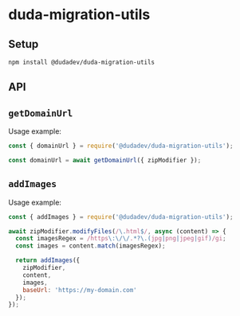 # duda-migration-utils

## Setup

```bash
npm install @dudadev/duda-migration-utils
```

## API

## `getDomainUrl`

Usage example:

```js
const { domainUrl } = require('@dudadev/duda-migration-utils');

const domainUrl = await getDomainUrl({ zipModifier });
```

## `addImages`

Usage example:

```js
const { addImages } = require('@dudadev/duda-migration-utils');

await zipModifier.modifyFiles(/\.html$/, async (content) => {
  const imagesRegex = /https\:\/\/.*?\.(jpg|png|jpeg|gif)/gi;
  const images = content.match(imagesRegex);

  return addImages({
    zipModifier,
    content,
    images,
    baseUrl: 'https://my-domain.com'
  });
});
```
